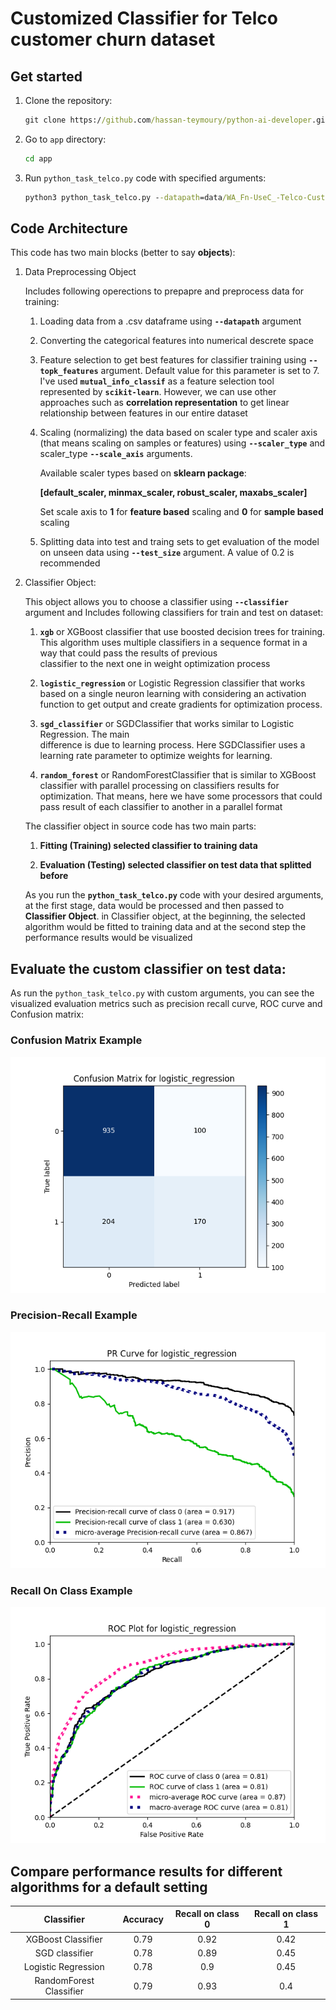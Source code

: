 
# Customized Classifier for Telco customer churn dataset

## Get started

1. Clone the repository:

    ```cmd
    git clone https://github.com/hassan-teymoury/python-ai-developer.git
    ```

2. Go to `app` directory:

    ```cmd
    cd app
    ```

3. Run `python_task_telco.py` code with specified arguments:

    ```cmd
    python3 python_task_telco.py --datapath=data/WA_Fn-UseC_-Telco-Customer-Churn.csv --topk_features=10 --test_size=0.2 --scaler_type=minmax_scaler --scale_axis=1 --classifier=sgd_classifier
    ```

## Code Architecture

This code has two main blocks (better to say __objects__):

1. Data Preprocessing Object

    Includes following operections to prepapre and preprocess data for training:
    
    1. Loading data from a .csv dataframe using __`--datapath`__ argument

    2. Converting the categorical features into numerical descrete space
    
    3. Feature selection to get best features for classifier training using __`--topk_features`__ 
    argument. Default value for this parameter is set to 7. I've used 
    __`mutual_info_classif`__ as a feature selection tool represented by __`scikit-learn`__. However, 
    we can use other approaches such as __correlation representation__ to get linear relationship 
    between features in our entire dataset 

    4. Scaling (normalizing) the data based on scaler type and scaler axis (that means scaling on 
    samples or features) using __`--scaler_type`__ and scaler_type __`--scale_axis`__ arguments.
       
        Available scaler types based on __sklearn package__: 

        __[default_scaler, minmax_scaler, robust_scaler, maxabs_scaler]__

        Set scale axis to __1__ for __feature based__ scaling and __0__ for __sample based__ scaling

    5. Splitting data into test and traing sets to get evaluation of the model on unseen data using 
     __`--test_size`__ argument. A value of 0.2 is recommended


2. Classifier Object:

    This object allows you to choose a classifier using __`--classifier`__ argument and Includes 
    following classifiers for train and test on dataset:

    1. __`xgb`__ or XGBoost classifier that use boosted decision trees for training. This algorithm 
     uses multiple classifiers in a sequence format in a way that could pass the results of previous   
    classifier to the next one in weight optimization process 

    2. __`logistic_regression`__ or Logistic Regression classifier that works based on a single neuron 
    learning with considering an activation function to get output and create gradients for 
    optimization process.

    3. __`sgd_classifier`__ or SGDClassifier that works similar to Logistic Regression. The main   
    difference is due to learning process. Here SGDClassifier uses a learning rate parameter to 
    optimize weights for learning.

    4. __`random_forest`__ or RandomForestClassifier that is similar to XGBoost classifier with 
    parallel processing on classifiers results for optimization. That means, here we have some 
    processors that could pass result of each classifier to another in a parallel format

    The classifier object in source code has two main parts:

    1. __Fitting (Training) selected classifier to training data__

    2. __Evaluation (Testing) selected classifier on test data that splitted before__

    As you run the __`python_task_telco.py`__ code with your desired arguments, at the first stage,
    data would be processed and then passed to __Classifier Object__. in Classifier object, at the 
    beginning, the selected algorithm would be fitted to training data and at the second step the 
    performance results would be visualized


## Evaluate the custom classifier on test data:

As run the `python_task_telco.py` with custom arguments, you can see the visualized evaluation metrics such as precision recall curve, ROC curve and Confusion matrix:



### __Confusion Matrix Example__
![Alt text](evaluation_results/confusion_matrix.png)


### __Precision-Recall Example__
![Alt text](evaluation_results/precision_recall.png)  


### __Recall On Class Example__
![Alt text](evaluation_results/roc.png)


## Compare performance results for different algorithms for a default setting

| Classifier | Accuracy    | Recall on class 0    | Recall on class 1    |
| :---:      | :---: | :---: | :---: |
| XGBoost Classifier    | 0.79   | 0.92   |0.42 |
| SGD classifier    | 0.78   | 0.89   |0.45 |
| Logistic Regression    | 0.78   | 0.9   |0.45 |
| RandomForest Classifier    | 0.79   | 0.93   |0.4 |